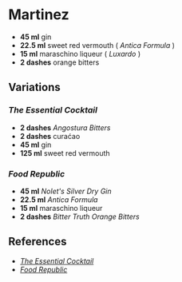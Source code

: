 # Martinez

* **45 ml** gin
* **22.5 ml** sweet red vermouth ( *Antica Formula* )
* **15 ml** maraschino liqueur ( *Luxardo* )
* **2 dashes** orange bitters

## Variations

### *The Essential Cocktail*

* **2 dashes** *Angostura Bitters*
* **2 dashes** curaćao
* **45 ml** gin
* **125 ml** sweet red vermouth

### *Food Republic*

* **45 ml** *Nolet's Silver Dry Gin*
* **22.5 ml** *Antica Formula*
* **15 ml** maraschino liqueur
* **2 dashes** *Bitter Truth Orange Bitters*

## References

* [*The Essential Cocktail*](http://www.goodreads.com/book/show/3275567-the-essential-cocktail)
* [*Food Republic*](http://www.foodrepublic.com/2012/10/12/martinez-cocktail-recipe)
